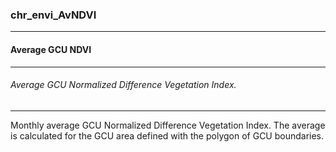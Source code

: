 ### chr_envi_AvNDVI



------
#### Average GCU NDVI



------
###### Average GCU Normalized Difference Vegetation Index.



------
Monthly average GCU Normalized Difference Vegetation Index. The average is calculated for the GCU area defined with the polygon of GCU boundaries.